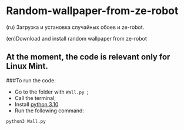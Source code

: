 # Random-wallpaper-from-ze-robot
(ru) Загрузка и установка случайных обоев и ze-robot.

(en)Download and install random wallpaper from ze-robot 

## At the moment, the code is relevant only for Linux Mint.

###To run the code:
- Go to the folder with `Wall.py `;
- Call the terminal;
- Install [python 3.10](https://www.python.org/downloads/)
- Run the following command:
```shell
python3 Wall.py 
```


